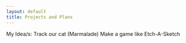 ```yaml
---
layout: default
title: Projects and Plans
---
```


My Idea/s:
Track our cat (Marmalade)
Make a game like Etch-A-Sketch
